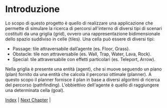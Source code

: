 # Introduzione
Lo scopo di questo progetto è quello di realizzare una applicazione che permette di simulare la ricerca di percorsi all'interno di diversi tipi di scenari costituiti da una griglia (grid), ovvero una rappresentazione bidimensionale dello spazio suddiviso in celle (tiles). 
Una cella può essere di diversi tipi: 
- Passage: tile attraversabile dall’agente (es. Floor, Grass).
- Obstacle: tile non attraversabile (es. Wall, Trap, Water, Lava, Rock).
- Special: tile attraversabile con effetti particolari (es. Teleport, Arrow).

Nella griglia è presente una entità (agent), che si muove seguendo un piano (plan) fornito da una entità che calcola il percorso ottimale (planner). A questo scopo il planner fornisce il plan in base a diversi algoritmi di ricerca del percorso (pathfinding). L'obbiettivo dell'agente è quello di raggiungere una determinata cella (goal).

 [Index](../index.md) | [Next Chapter](../2-development_process/index.md) |
